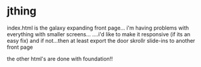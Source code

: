 # jthing

index.html is the galaxy expanding front page... i'm having problems with everything with smaller screens...
....i'd like to make it responsive (if its an easy fix) and if not...then at least export the door skrollr slide-ins to another front page

the other html's are done with foundation!! 
